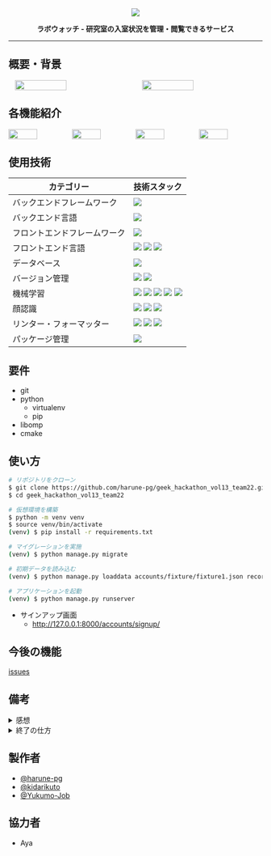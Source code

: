 <div align="center">
  <img src="https://github.com/user-attachments/assets/e473e579-935b-48c4-ab40-689f26ee1f64">
  <p><b>ラボウォッチ - 研究室の入室状況を管理・閲覧できるサービス</b></p>
</div>
<hr>


## 概要・背景
<div style="display: flex; align-items: center; justify-content: space-around;">
  <img src="https://github.com/user-attachments/assets/85bd6526-30b8-4536-ae2e-cf13a1612772" width="45%">
  <img src="https://github.com/user-attachments/assets/0ce9ae76-4232-4a88-b364-fe3eaee24cfe" width="45%">
</div>


## 各機能紹介
<div style="display: flex; align-items: center; justify-content: space-around;">
  <img src="https://github.com/user-attachments/assets/21e4d728-dc11-48c6-9f81-499ac791de51" width="45%">
  <img src="https://github.com/user-attachments/assets/b85deec9-5c6d-41cc-b581-904520b44c7e" width="45%">
  <img src="https://github.com/user-attachments/assets/96b5a514-99f3-4806-813a-d3834ba1834e" width="45%">
  <img src="https://github.com/user-attachments/assets/4ff198b1-7dd4-463a-8030-eabce172c6aa" width="45%">
</div>


## 使用技術
| カテゴリー | 技術スタック |
| --- | --- |
| バックエンドフレームワーク | <img src="https://img.shields.io/badge/-Django-092E20.svg?logo=django&style=flat"> |
| バックエンド言語 | <img src="https://img.shields.io/badge/-Python-F9DC3E.svg?logo=python&style=flat"> |
| フロントエンドフレームワーク | <img src="https://img.shields.io/badge/-Bootstrap-563D7C.svg?logo=bootstrap&style=flat"> |
| フロントエンド言語 | <img src="https://img.shields.io/badge/-HTML5-333.svg?logo=html5&style=flat"> <img src="https://img.shields.io/badge/-CSS3-1572B6.svg?logo=css3&style=flat"> <img src="https://img.shields.io/badge/Javascript-276DC3.svg?logo=javascript&style=flat"> |
| データベース | <img src="https://img.shields.io/badge/-SQLite3-3a78b8.svg?logo=sqlite&style=flat"> |
| バージョン管理 | <img src="https://img.shields.io/badge/-Git-ffdab9.svg?logo=git&style=flat"> <img src="https://img.shields.io/badge/-GitHub-181717.svg?logo=github&style=flat"> |
| 機械学習 | <img src="https://img.shields.io/badge/-Matplotlib-3776AB.svg?logo=Matplotlib&style=flat"> <img src="https://img.shields.io/badge/-NumPy-013243.svg?logo=numpy&style=flat"> <img src="https://img.shields.io/badge/-Pandas-150458.svg?logo=Pandas&style=flat"> <img src="https://img.shields.io/badge/-Scikit%20Learn-F7931E.svg?logo=scikit-learn&style=flat"> <img src="https://img.shields.io/badge/-XGBoost-FF6600.svg?logo=xgboost&style=flat"> |
| 顔認識 | <img src="https://img.shields.io/badge/-OpenCV-5C3EE8.svg?logo=opencv&style=flat"> <img src="https://img.shields.io/badge/-Face%20Recognition-4E9A06.svg?logo=opencv&style=flat"> <img src="https://img.shields.io/badge/-NumPy-013243.svg?logo=numpy&style=flat"> |
| リンター・フォーマッター | <img src="https://img.shields.io/badge/-Black-000000.svg?logo=black&style=flat"> <img src="https://img.shields.io/badge/-Flake8-3776AB.svg?logo=python&style=flat"> <img src="https://img.shields.io/badge/-isort-ef8336.svg?logo=python&style=flat"> |
| パッケージ管理 | <img src="https://img.shields.io/badge/-pip-3775A9.svg?logo=pypi&style=flat"> |


## 要件
- git
- python
  - virtualenv
  - pip
- libomp
- cmake


## 使い方
```bash
# リポジトリをクローン
$ git clone https://github.com/harune-pg/geek_hackathon_vol13_team22.git
$ cd geek_hackathon_vol13_team22

# 仮想環境を構築
$ python -m venv venv
$ source venv/bin/activate
(venv) $ pip install -r requirements.txt

# マイグレーションを実施
(venv) $ python manage.py migrate

# 初期データを読み込む
(venv) $ python manage.py loaddata accounts/fixture/fixture1.json records/fixture/fixture2.json

# アプリケーションを起動
(venv) $ python manage.py runserver
```

- サインアップ画面
  - http://127.0.0.1:8000/accounts/signup/


## 今後の機能
[issues](https://github.com/harune-pg/geek_hackathon_vol13_team22/issues)


## 備考
<details>
<summary>感想</summary>

面識なし、開発経験なし、Git初挑戦、Django初挑戦などの背景が各メンバーにありながら、構想から約1週間で作り上げました！
- よかった点
  - 即席チームで初ハッカソンなので緊張してたが、上手く連携を取り、形にする所まで行けたのは良かった
- 課題
  - 締め切りギリギリだったので、日程調整を気をつけたい

</details>

<details>
<summary>終了の仕方</summary>

```bash
# アプリケーションを終了
^C

# 仮想環境を終了
(venv) $ deactivate
```

</details>


## 製作者
- [@harune-pg](https://github.com/harune-pg)
- [@kidarikuto](https://github.com/kidarikuto)
- [@Yukumo-Job](https://github.com/Yukumo-Job)


## 協力者
- Aya
